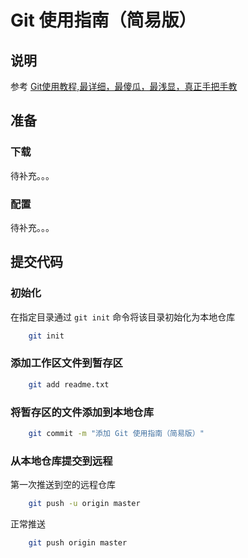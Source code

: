 # Git 使用指南（简易版）

## 说明

参考 [Git使用教程,最详细，最傻瓜，最浅显，真正手把手教](https://zhuanlan.zhihu.com/p/30044692)

## 准备

### 下载

待补充。。。

### 配置

待补充。。。

## 提交代码

### 初始化

在指定目录通过 `git init`  命令将该目录初始化为本地仓库

``` bash
    git init
```

### 添加工作区文件到暂存区

``` bash
    git add readme.txt
```

### 将暂存区的文件添加到本地仓库

``` bash
    git commit -m "添加 Git 使用指南（简易版）"
```

### 从本地仓库提交到远程

第一次推送到空的远程仓库

``` bash
    git push -u origin master
```

正常推送

``` bash
    git push origin master
```


